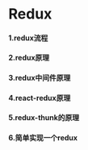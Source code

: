 # Redux
#### 1.redux流程
#### 2.redux原理
#### 3.redux中间件原理
#### 4.react-redux原理
#### 5.redux-thunk的原理
#### 6.简单实现一个redux